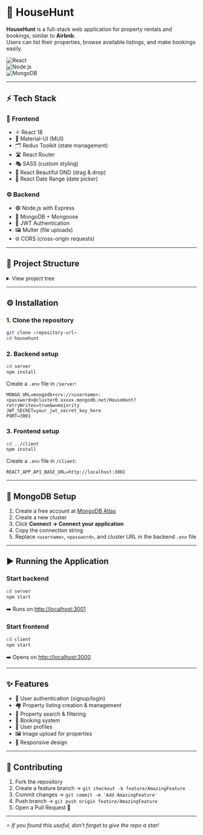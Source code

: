 # 🏡 HouseHunt

**HouseHunt** is a full-stack web application for property rentals and bookings, similar to **Airbnb**.  
Users can list their properties, browse available listings, and make bookings easily.

![React](https://img.shields.io/badge/Frontend-React%2018-blue?logo=react)  
![Node.js](https://img.shields.io/badge/Backend-Node.js%20%7C%20Express-green?logo=node.js)  
![MongoDB](https://img.shields.io/badge/Database-MongoDB-brightgreen?logo=mongodb)  

---

## ⚡ Tech Stack

### 🎨 Frontend
- ⚛️ React 18  
- 🎨 Material-UI (MUI)  
- 🗂️ Redux Toolkit (state management)  
- 🛣️ React Router  
- 🎭 SASS (custom styling)  
- 🧩 React Beautiful DND (drag & drop)  
- 📅 React Date Range (date picker)

### ⚙️ Backend
- 🟢 Node.js with Express  
- 🍃 MongoDB + Mongoose  
- 🔐 JWT Authentication  
- 🖼️ Multer (file uploads)  
- 🌐 CORS (cross-origin requests)

---

## 📂 Project Structure

<details>
<summary>View project tree</summary>

```

project-root/
├── client/                 # Frontend React application
│   ├── public/            # Static files
│   ├── src/              # Source files
│   ├── package.json      # Frontend dependencies
│   └── .env             # Frontend environment variables
│
└── server/                # Backend Node.js application
├── models/           # MongoDB models
├── routes/           # API routes
├── public/           # Uploaded files
├── index.js         # Server entry point
├── package.json     # Backend dependencies
└── .env            # Backend environment variables

````

</details>

---

## ⚙️ Installation

### 1. Clone the repository
```bash
git clone <repository-url>
cd househunt
````

### 2. Backend setup

```bash
cd server
npm install
```

Create a `.env` file in `/server`:

```
MONGO_URL=mongodb+srv://<username>:<password>@cluster0.xxxxx.mongodb.net/HouseHunt?retryWrites=true&w=majority
JWT_SECRET=your_jwt_secret_key_here
PORT=3001
```

### 3. Frontend setup

```bash
cd ../client
npm install
```

Create a `.env` file in `/client`:

```
REACT_APP_API_BASE_URL=http://localhost:3001
```

---

## 🍃 MongoDB Setup

1. Create a free account at [MongoDB Atlas](https://www.mongodb.com/cloud/atlas/register)
2. Create a new cluster
3. Click **Connect → Connect your application**
4. Copy the connection string
5. Replace `<username>`, `<password>`, and cluster URL in the backend `.env` file

---

## ▶️ Running the Application

### Start backend

```bash
cd server
npm start
```

➡️ Runs on [http://localhost:3001](http://localhost:3001)

### Start frontend

```bash
cd client
npm start
```

➡️ Opens on [http://localhost:3000](http://localhost:3000)

---

## ✨ Features

* 🔑 User authentication (signup/login)
* 🏘️ Property listing creation & management
* 🔎 Property search & filtering
* 📅 Booking system
* 👤 User profiles
* 🖼️ Image upload for properties
* 📱 Responsive design

---

## 🤝 Contributing

1. Fork the repository
2. Create a feature branch → `git checkout -b feature/AmazingFeature`
3. Commit changes → `git commit -m 'Add AmazingFeature'`
4. Push branch → `git push origin feature/AmazingFeature`
5. Open a Pull Request 🚀

---

⭐ *If you found this useful, don’t forget to give the repo a star!*

```
